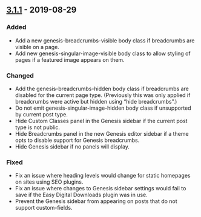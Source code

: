 ## [3.1.1] - 2019-08-29

### Added
* Add a new genesis-breadcrumbs-visible body class if breadcrumbs are visible on a page.
* Add new genesis-singular-image-visible body class to allow styling of pages if a featured image appears on them.

### Changed
* Add the genesis-breadcrumbs-hidden body class if breadcrumbs are disabled for the current page type. (Previously this was only applied if breadcrumbs were active but hidden using “hide breadcrumbs”.)
* Do not emit genesis-singular-image-hidden body class if unsupported by current post type.
* Hide Custom Classes panel in the Genesis sidebar if the current post type is not public.
* Hide Breadcrumbs panel in the new Genesis editor sidebar if a theme opts to disable support for Genesis breadcrumbs.
* Hide Genesis sidebar if no panels will display.

### Fixed
* Fix an issue where heading levels would change for static homepages on sites using SEO plugins.
* Fix an issue where changes to Genesis sidebar settings would fail to save if the Easy Digital Downloads plugin was in use.
* Prevent the Genesis sidebar from appearing on posts that do not support custom-fields.

[3.1.1]: https://github.com/studiopress/genesis/compare/3.1.0...3.1.1
